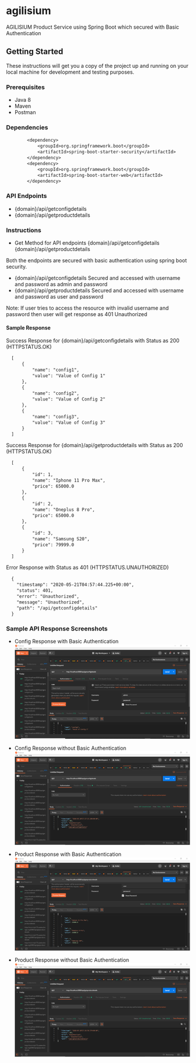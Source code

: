 # agilisium
AGILISIUM Product Service using Spring Boot which secured with Basic Authentication
## Getting Started
These instructions will get you a copy of the project up and running on your local machine for development and testing purposes.

### Prerequisites
* Java 8
* Maven
* Postman

### Dependencies
````
		<dependency>
			<groupId>org.springframework.boot</groupId>
			<artifactId>spring-boot-starter-security</artifactId>
		</dependency>
		<dependency>
			<groupId>org.springframework.boot</groupId>
			<artifactId>spring-boot-starter-web</artifactId>
		</dependency>
````

### API Endpoints
* {domain}/api/getconfigdetails
* {domain}/api/getproductdetails

### Instructions
* Get Method for API endpoints 
  {domain}/api/getconfigdetails
  {domain}/api/getproductdetails

Both the endpoints are secured with basic authentication using spring boot security.
* {domain}/api/getconfigdetails
  Secured and accessed with username and password as admin and password
* {domain}/api/getproductdetails
  Secured and accessed with username and password as user and password

Note:
  If user tries to access the resource with invalid username and password then user will get response as 401 Unauthorized
 
#### Sample Response

Success Response for {domain}/api/getconfigdetails with Status as 200 (HTTPSTATUS.OK)
````
  [
      {
          "name": "config1",
          "value": "Value of Config 1"
      },
      {
          "name": "config2",
          "value": "Value of Config 2"
      },
      {
          "name": "config3",
          "value": "Value of Config 3"
      }
  ]
````
Success Response for {domain}/api/getproductdetails with Status as 200 (HTTPSTATUS.OK)
````
  [
      {
          "id": 1,
          "name": "Iphone 11 Pro Max",
          "price": 65000.0
      },
      {
          "id": 2,
          "name": "Oneplus 8 Pro",
          "price": 65000.0
      },
      {
          "id": 3,
          "name": "Samsung S20",
          "price": 79999.0
      }
  ]
````

Error Response  with Status as 401 (HTTPSTATUS.UNAUTHORIZED)
````
  {
    "timestamp": "2020-05-21T04:57:44.225+00:00",
    "status": 401,
    "error": "Unauthorized",
    "message": "Unauthorized",
    "path": "/api/getconfigdetails"
  }
````

### Sample API Response Screenshots

* Config Response with Basic Authentication
![alt text](https://github.com/anandnavalan/agilisium/blob/master/src/main/resources/static/img/config-response-with-auth.png?raw=true)


* Config Response without Basic Authentication
![alt text](https://github.com/anandnavalan/agilisium/blob/master/src/main/resources/static/img/config-response-without-auth.png?raw=true)

* Product Response with Basic Authentication
![alt text](https://github.com/anandnavalan/agilisium/blob/master/src/main/resources/static/img/product-response-with-auth.png?raw=true)


* Product Response without Basic Authentication
![alt text](https://github.com/anandnavalan/agilisium/blob/master/src/main/resources/static/img/product-response-without-auth.png?raw=true)

